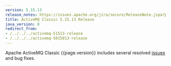 ```yaml
---
version: 5.15.13
release_notes: https://issues.apache.org/jira/secure/ReleaseNote.jspa?projectId=12311210&version=12347002
title: ActiveMQ Classic 5.15.13 Release
java_version: 8
redirect_from:
- /../../../activemq-51513-release
- /../../../activemq-5015013-release
---
```

Apache ActiveMQ Classic {{page.version}} includes several resolved [issues]({{page.release_notes}}) and bug fixes.
